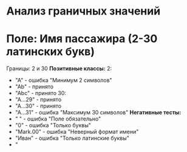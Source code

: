 # Анализ граничных значений

# Поле: Имя пассажира (2-30 латинских букв)
Границы: 2 и 30
**Позитивные классы:**
 2: 
  - "А" - ошибка "Минимум 2 символов"
  - "Ab" - принято
  - "Abc" - принято
 30: 
  - "A...29" - принято
  - "A...30" - принято
  - "A...31" - ошибка "Максимум 30 символов"
**Негативные тесты:**
- " " - ошибка "Поле обязательно"
- "0" - ошибка "Только буквы"
- "Mark.00" - ошибка "Неверный формат имени"
- "Иван" - ошибка "Только латинские буквы"
- "<script>hack>" - ошибка "Только буквы"
- "!Jgon" - ошибка "Только буквы"

# Поле: Возраст (0-120 лет)
Границы: 0 и 120
**Позитивные классы:**
 0: 
  - "-1" - ошибка "Минимум 0 лет"
  - "0" - принято
  - "1" - принято
120:
 - "119" - принято
 - "120" - принято 
 - "121" - ошибка "Максимум 120 лет"
**Негативные классы:**
- " " - ошибка "Поле обязательно"
- "29.00" - ошибка "Только целые числа"
- "пять" - ошибка "Только цифры"
- "<script>hack>" - ошибка "Только цифры"
- "!25" - ошибка "только цифры"

# Поле: Количество пассажиров (1-5)
Границы: 1 и 5
**Позитивные классы:**
 1: 
  - "0" - ошибка "Минимум 1 пассажир"
  - "1" - принято
  - "2" - принято
5:
 - "4" - принято
 - "5" - принято
 - "6" - ошибка "Максимально 5 пасажиров"
**Негативные классы:** 
- " " - ошибка "Поле обязательно"
- "4.00" - ошибка "Только целые числа"
- "пять" - ошибка "Только цифры"
- "<script>hack>" - ошибка "Только цифры"
- "!3" - ошибка "только цифры"

# Поле: Дата вылета (завтра - 365 дней вперед)
Границы: "завтра" и "через 365 дней"

**Позитивные классы:**
"завтра":
 - "21.06.2025" - ошибка "Дата не может быть сегодня или в прошлом"
 - "22.06.2025" - принято
 - "23.06.2025" - принято
"через 365 дней":
 - "20.06.2026" - принято
 - "21.06.2026" - принято
 - "22.06.2026" - ошибка "Максимум 365 дней от текущей даты"
**Негативные классы:**
- "32.13.2025" - ошибка: "Неверный формат даты"
- " " - ошибка: "Поле обязательно"
- "!@#@!" - ошибка: "Неверный формат даты"
- "0" - ошибка: "Неверный формат даты"
- "<script>hack>" - ошибка "Неверный формат даты"

## Поле: Согласие с правилами (чекбокс, должен быть отмечен)
Границы: чекбокс
чекбокс:
    - true: принято
    - false: ошибка: "Согласие обязательно"




  

